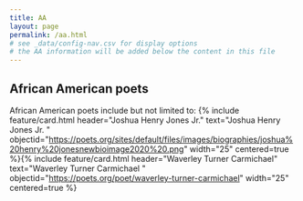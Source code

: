 ```yaml
---
title: AA
layout: page
permalink: /aa.html
# see _data/config-nav.csv for display options
# the AA information will be added below the content in this file
---
```


## African American poets

African American poets include but not limited to:
{% include feature/card.html header="Joshua Henry Jones Jr." text="Joshua Henry Jones Jr.
" objectid="https://poets.org/sites/default/files/images/biographies/joshua%20henry%20jonesnewbioimage2020%20.png" width="25" centered=true %}{% include feature/card.html header="Waverley Turner Carmichael" text="Waverley Turner Carmichael
" objectid="https://poets.org/poet/waverley-turner-carmichael" width="25" centered=true %}

